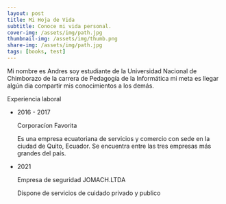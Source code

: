 ```yaml
---
layout: post
title: Mi Hoja de Vida
subtitle: Conoce mi vida personal.
cover-img: /assets/img/path.jpg
thumbnail-img: /assets/img/thumb.png
share-img: /assets/img/path.jpg
tags: [books, test]
---
```


<p>Mi nombre es Andres soy estudiante de la Universidad Nacional de Chimborazo de la carrera de Pedagogía de la Informática mi meta es llegar algún dia compartir mis conocimientos a los demás.</p>
    </div>
    <div class="resume_item resume_work">
        <div class="title">
           <p class="bold">Experiencia laboral</p>
         </div>
        <ul>
            <li>
                <div class="date">2016 - 2017</div> 
                <div class="info">
                     <p class="semi-bold">Corporacíon Favorita</p> 
                  <p>Es una empresa ecuatoriana de servicios y comercio con sede en la ciudad de Quito, Ecuador. Se encuentra entre las tres empresas más grandes del país.</p>
                </div>
            </li>
            <li>
              <div class="date"> 2021 </div>
              <div class="info">
                     <p class="semi-bold">Empresa de seguridad JOMACH.LTDA</p> 
                  <p>Dispone de servicios de cuidado privado y publico</p>
                </div>
            </li>
        </ul>
    </div>
